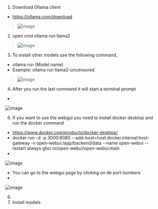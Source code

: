 1. Download Ollama client
- https://ollama.com/download
>![image](https://github.com/SudoSuMaster/localAI/assets/75373825/60778203-4b32-45aa-96d5-8494d20647d4)

2. open cmd ollama run llama2 
>![image](https://github.com/SudoSuMaster/localAI/assets/75373825/7e720936-8ba0-4550-9f7d-b79fa1853532)

3. To install other models use the following command,
- ollama run (Model name)
- Example: ollama run llama2-uncensored
>![image](https://github.com/SudoSuMaster/localAI/assets/75373825/c056ac1a-b483-4894-b6e0-b8f5a01d8186)

4. After you run the last command it will start a terminal prompt
-
![image](https://github.com/SudoSuMaster/localAI/assets/75373825/20da8f1a-f937-41d0-a6e8-8b6969a6cde6)

6. If you want to use the webgui you need to install docker desktop and run the docker command
- https://www.docker.com/products/docker-desktop/
- docker run -d -p 3000:8080 --add-host=host.docker.internal:host-gateway -v open-webui:/app/backend/data --name open-webui --restart always ghcr.io/open-webui/open-webui:main
- 
![image](https://github.com/SudoSuMaster/localAI/assets/75373825/b6269ccf-190a-4833-92c2-69796e605765)
- You can go to the webgui page by clicking on de port numbers
- 
![image](https://github.com/SudoSuMaster/localAI/assets/75373825/8c13d794-a6af-4e6e-a4fd-49318de88386)


6.
7. Install models
